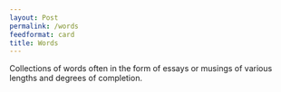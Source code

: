 ```yaml
---
layout: Post
permalink: /words
feedformat: card
title: Words
---
```


Collections of words often in the form of essays or musings of various lengths and degrees of completion.